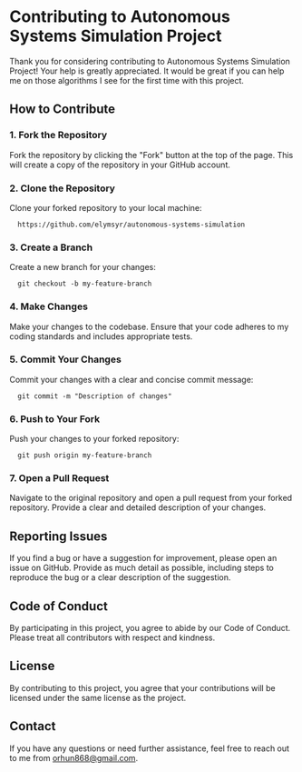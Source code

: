 # Contributing to Autonomous Systems Simulation Project

Thank you for considering contributing to Autonomous Systems Simulation Project! Your help is greatly appreciated. It would be great if you can help me on those algorithms I see for the first time with this project.

## How to Contribute

### 1. Fork the Repository

Fork the repository by clicking the "Fork" button at the top of the page. This will create a copy of the repository in your GitHub account.

### 2. Clone the Repository

Clone your forked repository to your local machine:
```
  https://github.com/elymsyr/autonomous-systems-simulation
```

### 3. Create a Branch
Create a new branch for your changes:
```
  git checkout -b my-feature-branch
```

### 4. Make Changes
Make your changes to the codebase. Ensure that your code adheres to my coding standards and includes appropriate tests.

### 5. Commit Your Changes
Commit your changes with a clear and concise commit message:
```
  git commit -m "Description of changes"
```

### 6. Push to Your Fork
Push your changes to your forked repository:
```
  git push origin my-feature-branch
```

### 7. Open a Pull Request
Navigate to the original repository and open a pull request from your forked repository. Provide a clear and detailed description of your changes.

## Reporting Issues
If you find a bug or have a suggestion for improvement, please open an issue on GitHub. Provide as much detail as possible, including steps to reproduce the bug or a clear description of the suggestion.

## Code of Conduct
By participating in this project, you agree to abide by our Code of Conduct. Please treat all contributors with respect and kindness.

## License
By contributing to this project, you agree that your contributions will be licensed under the same license as the project.

## Contact
If you have any questions or need further assistance, feel free to reach out to me from orhun868@gmail.com.
